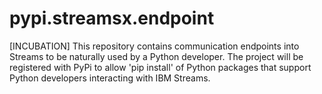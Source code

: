 # pypi.streamsx.endpoint
[INCUBATION] This repository contains communication endpoints into Streams to be naturally used by a Python developer. The project will be registered with PyPi to allow 'pip install' of Python packages that support Python developers interacting with IBM Streams.
